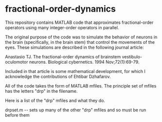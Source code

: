 # fractional-order-dynamics

This repository contains MATLAB code that approximates fractional-order operators using many integer-order operators in parallel. 

The original purpose of the code was to simulate the behavior of neurons in the brain (specifically, in the brain stem) that control the movements of the eyes. These simulations are described in the following journal article:

Anastasio TJ. The fractional-order dynamics of brainstem vestibulo-oculomotor neurons. Biological cybernetics. 1994 Nov;72(1):69-79.

Included in that article is some mathematical development, for which I acknowledge the contributions of Ehtibar Dzhafarov. 

All of the code takes the form of MATLAB mfiles. The principle set of mfiles has the letters "drp" in the filename. 

Here is a list of the "drp" mfiles and what they do. 

drpset.m -- sets up many of the other "drp" mfiles and so must be run before them
  

